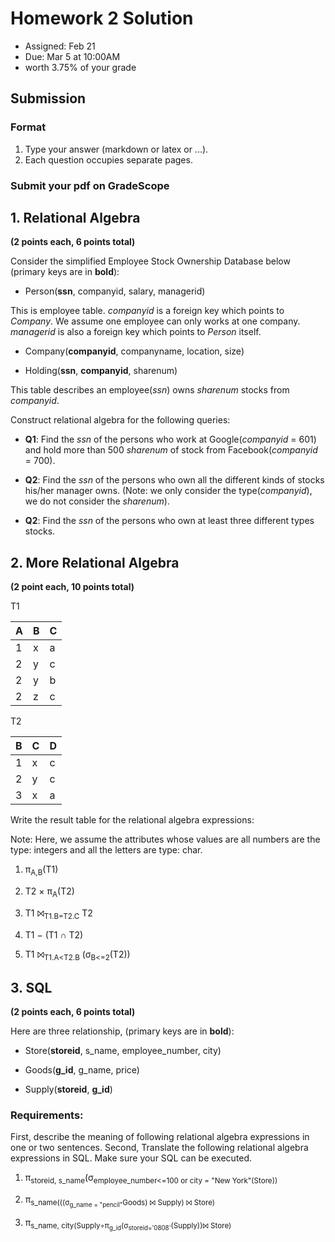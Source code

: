 # Homework 2 Solution

* Assigned: Feb 21 
* Due: Mar 5 at 10:00AM 
* worth 3.75% of your grade 

## Submission

### Format
1. Type your answer (markdown or latex or ...).
2. Each question occupies separate pages.

### Submit your pdf on GradeScope

## 1. Relational Algebra

**(2 points each, 6 points total)**

Consider the simplified Employee Stock Ownership Database below (primary keys are in **bold**):

* Person(**ssn**, companyid, salary, managerid) 

This is employee table. *companyid* is a foreign key which points to *Company*. 
We assume one employee can only works at one company. *managerid* is also a foreign key 
which points to *Person* itself. 

* Company(**companyid**, companyname, location, size)

* Holding(**ssn**, **companyid**, sharenum)

This table describes an employee(*ssn*) owns *sharenum* stocks from *companyid*.
 
Construct relational algebra for the following queries:

* **Q1**: Find the *ssn* of the persons who work at Google(*companyid* = 601) and hold more than 500 *sharenum*
   of stock from Facebook(*companyid* = 700).

* **Q2**: Find the *ssn* of the persons who own all the different kinds of stocks his/her manager owns.
    (Note: we only consider the type(*companyid*), we do not consider the *sharenum*). 

* **Q2**: Find the *ssn* of the persons who own at least three different types stocks.  


## 2. More Relational Algebra

**(2 point each, 10 points total)**

T1

|A | B | C |  
|---|---|---|
|1 | x | a |
|2 | y | c |
|2 | y | b |
|2 | z | c | 


T2

B | C | D
---|---|---
1 | x | c
2 | y | c
3 | x | a


Write the result table for the relational algebra expressions:

Note: Here, we assume the attributes whose values are all numbers are the type: integers 
and all the letters are type: char.


1. π<sub>A,B</sub>(T1)

2. T2 × π<sub>A</sub>(T2)

3. T1 ⨝<sub>T1.B=T2.C</sub> T2 

4. T1 − (T1 ∩ T2)

5. T1 ⨝<sub>T1.A&lt;T2.B</sub> (σ<sub>B&lt;=2</sub>(T2))


## 3. SQL

**(2 points each, 6 points total)**

Here are three relationship, (primary keys are in **bold**):

* Store(**storeid**, s_name, employee_number, city)

* Goods(**g_id**, g_name, price)

* Supply(**storeid**, **g_id**)

### Requirements:

First, describe the meaning of following relational algebra expressions in one or two sentences.
Second, Translate the following relational algebra expressions in SQL. Make sure your SQL can be executed.


1. π<sub>storeid, s_name</sub>(σ<sub>employee_number<=100 or city = "New York"(Store))

2. π<sub>s_name(((σ<sub>g_name = "pencil"</sub>Goods) ⨝ Supply) ⨝ Store)

3. π<sub>s_name, city(Supply÷π<sub>g_id</sub>(σ<sub>storeid='0808'</sub>(Supply))⨝ Store)
